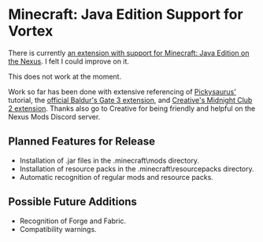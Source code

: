 # Minecraft: Java Edition Support for Vortex

There is currently [an extension with support for Minecraft: Java Edition on the Nexus](https://www.nexusmods.com/site/mods/204). I felt I could improve on it.

This does not work at the moment.

Work so far has been done with extensive referencing of [Pickysaurus'](https://nexus-mods.github.io/vortex-api/2022/04/03/Creating-a-game-extension.html)
tutorial, the [official Baldur's Gate 3 extension](https://github.com/Nexus-Mods/vortex-games/tree/master/game-baldursgate3), and [Creative's Midnight Club 2 extension](https://github.com/casually-creative/vortex-mc2-plugin). Thanks also go to Creative for being friendly and helpful on the Nexus Mods Discord server.

## Planned Features for Release

- Installation of .jar files in the .minecraft\\mods directory.
- Installation of resource packs in the .minecraft\\resourcepacks directory.
- Automatic recognition of regular mods and resource packs.

## Possible Future Additions

- Recognition of Forge and Fabric.
- Compatibility warnings.
